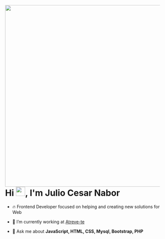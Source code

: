 <img align="right" height="590em" src="[[https://raw.githubusercontent.com/gist/maykbrito/618ef18e3bbb7cdfd200f3a4fc1aabc6/raw/201d47c76006c99fe0dc55ea92e76bdca5537f08/githubcard.svg](https://avatars.githubusercontent.com/u/101842503?v=4)](https://avatars.githubusercontent.com/u/101842503?v=4)"/>
<h1 align="left">Hi <img src="https://raw.githubusercontent.com/kaueMarques/kaueMarques/master/hi.gif" height="30px">, I'm Julio Cesar Nabor</h1>


- 🔥 Frontend Developer focused on helping and creating new solutions for Web 

- 🔭 I’m currently working at [Atreve-te](https://atrevete.pt/)

- 💬 Ask me about **JavaScript, HTML, CSS, Mysql, Bootstrap, PHP**

<!--

<br><br>

## 🛠 &nbsp;Tech Stack

![JavaScript](https://img.shields.io/badge/-JavaScript-05122A?style=flat&logo=javascript)&nbsp;
![Node.js](https://img.shields.io/badge/-Node.js-05122A?style=flat&logo=node.js)&nbsp;
![HTML](https://img.shields.io/badge/-HTML-05122A?style=flat&logo=HTML5)&nbsp;
![CSS](https://img.shields.io/badge/-CSS-05122A?style=flat&logo=CSS3&logoColor=1572B6)&nbsp;
![React](https://img.shields.io/badge/-React-05122A?style=flat&logo=react)&nbsp;
![Git](https://img.shields.io/badge/-Git-05122A?style=flat&logo=git)&nbsp;
![GitHub](https://img.shields.io/badge/-GitHub-05122A?style=flat&logo=github)&nbsp;
![Markdown](https://img.shields.io/badge/-Markdown-05122A?style=flat&logo=markdown)&nbsp;
![Visual Studio Code](https://img.shields.io/badge/-Visual%20Studio%20Code-05122A?style=flat&logo=visual-studio-code&logoColor=007ACC)&nbsp;
![PostgreSQL](https://img.shields.io/badge/-PostgreSQL-05122A?style=flat&logo=postgresql)&nbsp;
![SQLite](https://img.shields.io/badge/-SQLite-05122A?style=flat&logo=sqlite)&nbsp;

<br><br>


<p align="left">
<img width="530em" src="https://avatars.githubusercontent.com/u/101842503?v=4" alt="julionabor's stats"/>
</p>
-->

<br><br>

